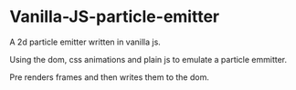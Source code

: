 # Vanilla-JS-particle-emitter
A 2d particle emitter written in vanilla js.

Using the dom, css animations and plain js to emulate a particle emmitter.

Pre renders frames and then writes them to the dom.

